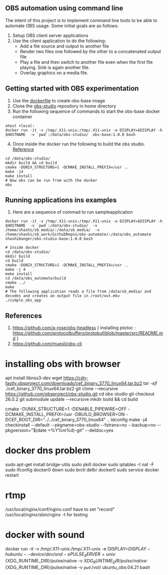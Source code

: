 ## OBS automation using command line

The intent of this project is to implement command line tools to be able to automate OBS usage. Some initial goals are as follows:

1. Setup OBS client server applications
2. Use the client application to do the following:
    - Add a file source and output to another file
    - Render two files one followed by the other to a concatenated output file
    - Play a file and then switch to another file even when the first file playing. Sink is again another file.
    - Overlay graphics on a media file.

## Getting started with OBS experimentation

1. Use the [dockerfile](https://github.com/shashi-banger/usefull_dockers/blob/master/obs-studio/Dockerfile) to create obs-base image
2. Clone the [obs-studio](https://github.com/obsproject/obs-studio.git) repository in home directory
3. Run the following sequence of commands to start the obs-base docker container
```
xhost +local:
docker run -it -v /tmp/.X11-unix:/tmp/.X11-unix -e DISPLAY=$DISPLAY -h $HOSTNAME  -v `pwd`:/data/obs-studio/  obs-base:1.0.0 bash
```
4. Once inside the docker run the following to build the obs studio. [Reference](https://github.com/obsproject/obs-studio/wiki/install-instructions#debian-based-build-directions)
```
cd /data/obs-studio/
mkdir build && cd build
cmake -DUNIX_STRUCTURE=1 -DCMAKE_INSTALL_PREFIX=/usr ..
make -j4
make install
# Now obs can be run from with the docker
obs
```

## Running applications ins examples

1. Here are a sequence of commad to run sampleapplication
```
docker run -it -v /tmp/.X11-unix:/tmp/.X11-unix -e DISPLAY=$DISPLAY -h $HOSTNAME  -v `pwd`:/data/obs-studio/  -v /home/shashi/sb_media/:/data/sb_media/  -v /home/shashi/sb_work/GithubRepos/obs-automate/:/data/obs_automate shashibanger/obs-studio-base:1.0.0 bash

# Inside docker
cd /data/obs-studio/
mkdir build
cd build
cmake -DUNIX_STRUCTURE=1 -DCMAKE_INSTALL_PREFIX=/usr ..
make -j 4 
make install
cd /data/obs_automate/build
cmake ../
make
# The following application reads a file from /data/sb_media/ and decodes and creates an output file in /root/out.mkv
./simple_obs_app
```

## References

1. https://github.com/a-rose/obs-headless
{
    installing ptotoc : https://github.com/protocolbuffers/protobuf/blob/master/src/README.md
}
2. https://github.com/muesli/obs-cli

# installing obs with browser
apt install libnss3-dev
wget https://cdn-fastly.obsproject.com/downloads/cef_binary_3770_linux64.tar.bz2
tar -xjf ./cef_binary_3770_linux64.tar.bz2
git clone --recursive https://github.com/obsproject/obs-studio.git
cd obs-studio
git checkout 26.0.2
git submodule update --recursive
mkdir build && cd build

cmake -DUNIX_STRUCTURE=1 -DENABLE_PIPEWIRE=OFF -DCMAKE_INSTALL_PREFIX=/usr -DBUILD_BROWSER=ON -DCEF_ROOT_DIR="../../cef_binary_3770_linux64" ..
ldconfig
make -j4
checkinstall --default --pkgname=obs-studio --fstrans=no --backup=no --pkgversion="$(date +%Y%m%d)-git" --deldoc=yes


# docker dns problem
sudo apt-get install bridge-utils
sudo pkill docker
sudo iptables -t nat -F
sudo ifconfig docker0 down
sudo brctl delbr docker0
sudo service docker restart

# rtmp
/usr/local/nginx/conf/nginx.conf
have to set "record"
/usr/local/nginx/sbin/nginx -t
for testing


# docker with sound

docker run -it -v  /tmp/.X11-unix:/tmp/.X11-unix  -e  DISPLAY=$DISPLAY -h ubuntu --device /dev/snd -e PULSE_SERVER=unix:${XDG_RUNTIME_DIR}/pulse/native  -v ${XDG_RUNTIME_DIR}/pulse/native:${XDG_RUNTIME_DIR}/pulse/native  -v `pwd`:/vol/ ubuntu_obs:04.21  bash